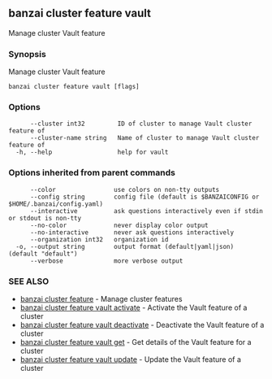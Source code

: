 ## banzai cluster feature vault

Manage cluster Vault feature

### Synopsis

Manage cluster Vault feature

```
banzai cluster feature vault [flags]
```

### Options

```
      --cluster int32         ID of cluster to manage Vault cluster feature of
      --cluster-name string   Name of cluster to manage Vault cluster feature of
  -h, --help                  help for vault
```

### Options inherited from parent commands

```
      --color                use colors on non-tty outputs
      --config string        config file (default is $BANZAICONFIG or $HOME/.banzai/config.yaml)
      --interactive          ask questions interactively even if stdin or stdout is non-tty
      --no-color             never display color output
      --no-interactive       never ask questions interactively
      --organization int32   organization id
  -o, --output string        output format (default|yaml|json) (default "default")
      --verbose              more verbose output
```

### SEE ALSO

* [banzai cluster feature](banzai_cluster_feature.md)	 - Manage cluster features
* [banzai cluster feature vault activate](banzai_cluster_feature_vault_activate.md)	 - Activate the Vault feature of a cluster
* [banzai cluster feature vault deactivate](banzai_cluster_feature_vault_deactivate.md)	 - Deactivate the Vault feature of a cluster
* [banzai cluster feature vault get](banzai_cluster_feature_vault_get.md)	 - Get details of the Vault feature for a cluster
* [banzai cluster feature vault update](banzai_cluster_feature_vault_update.md)	 - Update the Vault feature of a cluster

